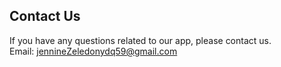 ## Contact Us<br>
If you have any questions related to our app, please contact us.<br>
Email: <jennineZeledonydq59@gmail.com>
